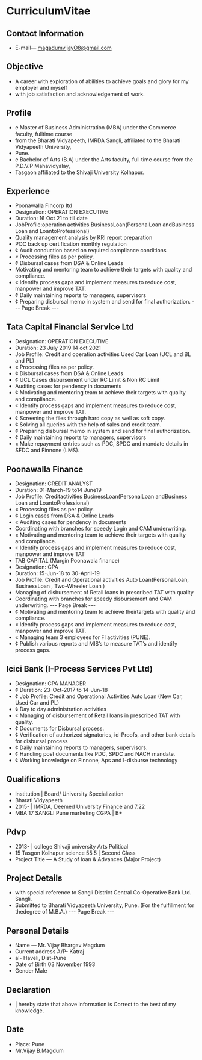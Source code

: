 # CurriculumVitae

## Contact Information

* E-mail— magadumvijayO8@gmail.com


## Objective

* A career with exploration of abilities to achieve goals and glory for my employer and myself
* with job satisfaction and acknowledgement of work.


## Profile

* e Master of Business Administration (MBA) under the Commerce faculty, fulltime course
* from the Bharati Vidyapeeth, IMRDA Sangli, affiliated to the Bharati Vidyapeeth University,
* Pune.
* e Bachelor of Arts (B.A) under the Arts faculty, full time course from the P.D.V.P Mahavidyalay,
* Tasgaon affiliated to the Shivaji University Kolhapur.


## Experience

* Poonawalla Fincorp Itd
* Designation: OPERATION EXECUTIVE
* Duration: 16 Oct 21 to till date
* JobProfile:operation activities BusinessLoan(PersonalLoan andBusiness Loan and LoantoProfessional)
* Quality management analysis by KRI report preparation
* POC back up certification monthly regulation
* ¢ Audit conduction based on required compliance conditions
* « Processing files as per policy.
* ¢ Disbursal cases from DSA & Online Leads
* Motivating and mentoring team to achieve their targets with quality and compliance.
* « Identify process gaps and implement measures to reduce cost, manpower and improve TAT.
* ¢ Daily maintaining reports to managers, supervisors
* ¢ Preparing disbursal memo in system and send for final authorization.
--- Page Break ---


## Tata Capital Financial Service Ltd

* Designation: OPERATION EXECUTIVE
* Duration: 23 July 2019 14 oct 2021
* Job Profile: Credit and operation activities Used Car Loan (UCL and BL and PL)
* « Processing files as per policy.
* ¢ Disbursal cases from DSA & Online Leads
* ¢ UCL Cases disbursement under RC Limit & Non RC Limit
* Auditing cases for pendency in documents
* ¢ Motivating and mentoring team to achieve their targets with quality and compliance.
* « Identify process gaps and implement measures to reduce cost, manpower and improve TAT.
* ¢ Screening the files through hard copy as well as soft copy.
* ¢ Solving all queries with the help of sales and credit team.
* ¢ Preparing disbursal memo in system and send for final authorization.
* ¢ Daily maintaining reports to managers, supervisors
* « Make repayment entries such as PDC, SPDC and mandate details in SFDC and Finnone (LMS).


## Poonawalla Finance

* Designation: CREDIT ANALYST
* Duration: 01-March-19 to14 June19
* Job Profile: Creditactivities BusinessLoan(PersonalLoan andBusiness Loan and LoantoProfessional)
* « Processing files as per policy.
* ¢ Login cases from DSA & Online Leads
* « Auditing cases for pendency in documents
* Coordinating with branches for speedy Login and CAM underwriting.
* « Motivating and mentoring team to achieve their targets with quality and compliance.
* « Identify process gaps and implement measures to reduce cost, manpower and improve TAT
* TAB CAPITAL (Margin Poonawala finance)
* Designation: CPA
* Duration: 15-Jun-18 to 30-April-19
* Job Profile: Credit and Operational activities Auto Loan(PersonalLoan, BusinessLoan , Two-Wheeler Loan )
* Managing of disbursement of Retail loans in prescribed TAT with quality
* Coordinating with branches for speedy disbursement and CAM underwriting.
--- Page Break ---
* ¢ Motivating and mentoring team to achieve theirtargets with quality and compliance.
* « Identify process gaps and implement measures to reduce cost, manpower and improve TAT.
* « Managing team 3 employees for Fl activities (PUNE).
* ¢ Publish various reports and MIS’s to measure TAT’s and identify process gaps.


## Icici Bank (I-Process Services Pvt Ltd)

* Designation: CPA MANAGER
* ¢ Duration: 23-Oct-2017 to 14-Jun-18
* ¢ Job Profile: Credit and Operational Activities Auto Loan (New Car, Used Car and PL)
* ¢ Day to day administration activities
* « Managing of disbursement of Retail loans in prescribed TAT with quality.
* ¢ Documents for Disbursal process.
* ¢ Verification of authorized signatories, id-Proofs, and other bank details for disbursal process
* ¢ Daily maintaining reports to managers, supervisors.
* ¢ Handling post documents like PDC, SPDC and NACH mandate.
* ¢ Working knowledge on Finnone, Aps and I-disburse technology


## Qualifications

* Institution | Board/ University Specialization
* Bharati Vidyapeeth
* 2015- | IMRDA, Deemed University Finance and 7.22
* MBA 17 SANGLI Pune marketing CGPA | B+


## Pdvp

* 2013- | college Shivaji university Arts Political
* 15 Tasgon Kolhapur science 55.5 | Second Class
* Project Title — A Study of loan & Advances (Major Project)


## Project Details

* with special reference to Sangli District Central Co-Operative Bank Ltd. Sangli.
* Submitted to Bharati Vidyapeeth University, Pune. (For the fulfillment for thedegree of M.B.A.)
--- Page Break ---


## Personal Details

* Name — Mr. Vijay Bhargav Magdum
* Current address A/P- Katraj
* al- Haveli, Dist-Pune
* Date of Birth 03 November 1993
* Gender Male


## Declaration

* | hereby state that above information is Correct to the best of my knowledge.


## Date

* Place: Pune
* Mr.Vijay B.Magdum

